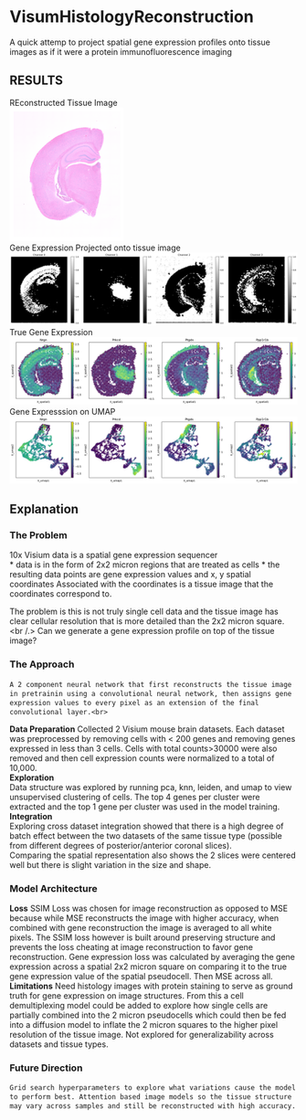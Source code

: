 # VisumHistologyReconstruction
 A quick attemp to project spatial gene expression profiles onto tissue images as if it were a protein immunofluorescence imaging

## RESULTS
REconstructed Tissue Image<br>
<img src="IMAGES/image_recon.png" alt="Project Logo" width="200">  <br>
Gene Expression Projected onto tissue image<br>
<img src="IMAGES/gex_recon.png" alt="Project Logo" width="600">  <br>
True Gene Expression<br>
<img src="IMAGES/gex_true.png" alt="Project Logo" width="600">  <br>
Gene Expresssion on UMAP<br>
<img src="IMAGES/gex_leiden.png" alt="Project Logo" width="600">

## Explanation 
### The Problem
10x Visium data is a spatial gene expression sequencer<br />
	* data is in the form of 2x2 micron regions that are treated as cells
	* the resulting data points are gene expression values and x, y spatial coordinates
Associated with the coordinates is a tissue image that the coordinates correspond to.

The problem is this is not truly single cell data and the tissue image has clear cellular resolution that is more detailed than the 2x2 micron square. <br /.>
Can we generate a gene expression profile on top of the tissue image?

### The Approach 
	A 2 component neural network that first reconstructs the tissue image in pretrainin using a convolutional neural network, then assigns gene expression values to every pixel as an extension of the final convolutional layer.<br>
**Data Preparation**
	Collected 2 Visium mouse brain datasets. Each dataset was preprocessed by removing cells with < 200 genes and removing genes expressed in less than 3 cells. Cells with total counts>30000 were also removed and then cell expression counts were normalized to a total of 10,000. <br>
**Exploration**<br>
	Data structure was explored by running pca, knn, leiden, and umap to view unsupervised clustering of cells. The top 4 genes per cluster were extracted and the top 1 gene per cluster was used in the model training.<br>
	**Integration**<br>
		Exploring cross dataset integration showed that there is a high degree of batch effect between the two datasets of the same tissue type (possible from different degrees of posterior/anterior coronal slices). <br>
		Comparing the spatial representation also shows the 2 slices were centered well but there is slight variation in the size and shape.<br>
		
### Model Architecture

**Loss**
	SSIM Loss was chosen for image reconstruction as opposed to MSE because while MSE reconstructs the image with higher accuracy, when combined with gene reconstruction the image is averaged to all white pixels. The SSIM loss however is built around preserving structure and prevents the loss cheating at image reconstruction to favor gene reconstruction. 
	Gene expression loss was calculated by averaging the gene expression across a spatial 2x2 micron square on comparing it to the true gene expression value of the spatial pseudocell. Then MSE across all.
**Limitations**
	Need histology images with protein staining to serve as ground truth for gene expression on image structures. From this a cell demultiplexing model could be added to explore how single cells are partially combined into the 2 micron pseudocells which could then be fed into a diffusion model to inflate the 2 micron squares to the higher pixel resolution of the tissue image.
	Not explored for generalizability across datasets and tissue types.
### Future Direction
	Grid search hyperparameters to explore what variations cause the model to perform best. Attention based image models so the tissue structure may vary across samples and still be reconstructed with high accuracy.